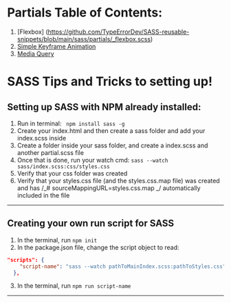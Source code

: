 # Partials Table of Contents:

1. [Flexbox] (https://github.com/TypeErrorDev/SASS-reusable-snippets/blob/main/sass/partials/_flexbox.scss)
2. [Simple Keyframe Animation](https://github.com/TypeErrorDev/SASS-reusable-snippets/blob/main/sass/partials/_keyframeAnimations.scss)
3. [Media Query](https://github.com/TypeErrorDev/SASS-reusable-snippets/blob/main/sass/partials/_mediaquery.scss)

# SASS Tips and Tricks to setting up!

## Setting up SASS with NPM already installed:

1. Run in terminal: ` npm install sass -g`
2. Create your index.html and then create a sass folder and add your index.scss inside
3. Create a folder inside your sass folder, and create a index.scss and another partial.scss file
4. Once that is done, run your watch cmd: `sass --watch sass/index.scss:css/styles.css`
5. Verify that your css folder was created
6. Verify that your styles.css file (and the styles.css.map file) was created and has /_# sourceMappingURL=styles.css.map _/ automatically included in the file

---

## Creating your own run script for SASS

1. In the terminal, run `npm init`
2. In the package.json file, change the script object to read:

```json
"scripts": {
    "script-name": "sass --watch pathToMainIndex.scss:pathToStyles.css"
  },
```

3. In the terminal, run `npm run script-name`

---
